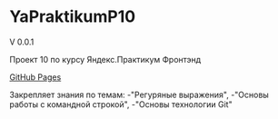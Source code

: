 # YaPraktikumP10

V 0.0.1

Проект 10 по курсу Яндекс.Практикум Фронтэнд

[GitHub Pages](https://github.com/withLoveAndSqualor/YaPraktikumP10.github.io)

Закрепляет знания по темам: 
-"Регуряные выражения", 
-"Основы работы с командной строкой",
-"Основы технологии Git"
